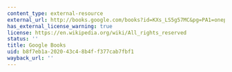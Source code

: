 ```yaml
---
content_type: external-resource
external_url: http://books.google.com/books?id=KXs_LS5g57MC&pg=PA1=onepage
has_external_license_warning: true
license: https://en.wikipedia.org/wiki/All_rights_reserved
status: ''
title: Google Books
uid: b8f7eb1a-2020-43c4-8b4f-f377cab7fbf1
wayback_url: ''
---
```

